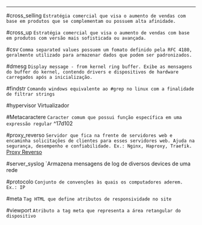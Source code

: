 ----

#cross_selling `Estratégia comercial que visa o aumento de vendas com base em produtos que se complementam ou possuem alta afinidade.`

#cross_up `Estratégia comercial que visa o aumento de vendas com base em produtos com versão mais sofisticada ou avançada.`

#csv `Comma separated values possuem um fomato definido pela RFC 4180, geralmente utilizado para armazenar dados que podem ser padronizados.`

#dmesg `Display message - from kernel ring buffer. Exibe as mensagens do buffer do kernel, contendo drivers e dispositivos de hardware carregados após a inicialização.`

#findstr `Comando windows equivalente ao #grep no linux com a finalidade de filtrar strings`

#hypervisor Virtualizador

#Metacaractere `Caracter comum que possui função específica em uma expressão regular` ^17d102

#proxy_reverso `Servidor que fica na frente de servidores web e encaminha solicitações de clientes para esses servidores web. Ajuda na segurança, desempenho e confiabilidade. Ex.: Nginx, Haproxy, Traefik.` [Proxy Reverso](https://www.cloudflare.com/pt-br/learning/cdn/glossary/reverse-proxy/) 

#server_syslog `Armazena mensagens de log de diversos devices de uma rede

#protocolo `Conjunto de convenções às quais os computadores aderem. Ex.: IP`

#meta `Tag HTML que define atributos de responsividade no site`

#viewport `Atributo a tag meta que representa a área retangular do dispositivo`
